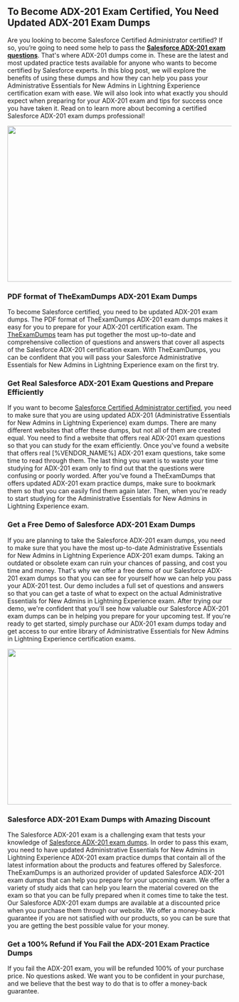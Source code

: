 <h2><strong>To Become ADX-201 Exam Certified, You Need Updated ADX-201 Exam Dumps</strong></h2> <p>Are you looking to become Salesforce Certified Administrator certified? If so, you’re going to need some help to pass the <strong><a href="https://www.theexamdumps.com/salesforce/adx-201-exam-questions">Salesforce ADX-201 exam questions</a></strong>. That's where ADX-201 dumps come in. These are the latest and most updated practice tests available for anyone who wants to become certified by Salesforce experts. In this blog post, we will explore the benefits of using these dumps and how they can help you pass your Administrative Essentials for New Admins in Lightning Experience certification exam with ease. We will also look into what exactly you should expect when preparing for your ADX-201 exam and tips for success once you have taken it. Read on to learn more about becoming a certified Salesforce ADX-201 exam dumps professional!</p> <p><img alt="" src="https://www.certcollections.com/uploads/content/image_1_.jpg" style="height:350px; width:750px" /></p> <h3><strong>PDF format of TheExamDumps ADX-201 Exam Dumps</strong></h3> <p>To become Salesforce certified, you need to be updated ADX-201 exam dumps. The PDF format of TheExamDumps ADX-201 exam dumps makes it easy for you to prepare for your ADX-201 certification exam. The <a href="https://www.theexamdumps.com/">TheExamDumps</a> team has put together the most up-to-date and comprehensive collection of questions and answers that cover all aspects of the Salesforce ADX-201 certification exam. With TheExamDumps, you can be confident that you will pass your Salesforce Administrative Essentials for New Admins in Lightning Experience exam on the first try.</p> <h3><strong>Get Real Salesforce ADX-201 Exam Questions and Prepare Efficiently</strong></h3> <p>If you want to become <a href="https://www.theexamdumps.com/salesforce-certified-administrator-exam-dumps">Salesforce Certified Administrator certified</a>, you need to make sure that you are using updated ADX-201 (Administrative Essentials for New Admins in Lightning Experience) exam dumps. There are many different websites that offer these dumps, but not all of them are created equal. You need to find a website that offers real ADX-201 exam questions so that you can study for the exam efficiently. Once you've found a website that offers real [%VENDOR_NAME%] ADX-201 exam questions, take some time to read through them. The last thing you want is to waste your time studying for ADX-201 exam only to find out that the questions were confusing or poorly worded. After you've found a TheExamDumps that offers updated ADX-201 exam practice dumps, make sure to bookmark them so that you can easily find them again later. Then, when you're ready to start studying for the Administrative Essentials for New Admins in Lightning Experience exam.</p> <h3><strong>Get a Free Demo of Salesforce ADX-201 Exam Dumps</strong></h3> <p>If you are planning to take the Salesforce ADX-201 exam dumps, you need to make sure that you have the most up-to-date Administrative Essentials for New Admins in Lightning Experience ADX-201 exam dumps. Taking an outdated or obsolete exam can ruin your chances of passing, and cost you time and money. That's why we offer a free demo of our Salesforce ADX-201 exam dumps so that you can see for yourself how we can help you pass your ADX-201 test. Our demo includes a full set of questions and answers so that you can get a taste of what to expect on the actual Administrative Essentials for New Admins in Lightning Experience exam. After trying our demo, we're confident that you'll see how valuable our Salesforce ADX-201 exam dumps can be in helping you prepare for your upcoming test. If you're ready to get started, simply purchase our ADX-201 exam dumps today and get access to our entire library of Administrative Essentials for New Admins in Lightning Experience certification exams.</p> <p><img alt="" src="https://www.certcollections.com/uploads/content/image_2.jpg" style="height:350px; width:750px" /></p> <h3><strong>Salesforce ADX-201 Exam Dumps with Amazing Discount</strong></h3> <p>The Salesforce ADX-201 exam is a challenging exam that tests your knowledge of <a href="https://www.theexamdumps.com/salesforce/adx-201-exam-questions">Salesforce ADX-201 exam dumps</a>. In order to pass this exam, you need to have updated Administrative Essentials for New Admins in Lightning Experience ADX-201 exam practice dumps that contain all of the latest information about the products and features offered by Salesforce. TheExamDumps is an authorized provider of updated Salesforce ADX-201 exam dumps that can help you prepare for your upcoming exam. We offer a variety of study aids that can help you learn the material covered on the exam so that you can be fully prepared when it comes time to take the test. Our Salesforce ADX-201 exam dumps are available at a discounted price when you purchase them through our website. We offer a money-back guarantee if you are not satisfied with our products, so you can be sure that you are getting the best possible value for your money.</p> <h3><strong>Get a 100% Refund if You Fail the ADX-201 Exam Practice Dumps</strong></h3> <p>If you fail the ADX-201 exam, you will be refunded 100% of your purchase price. No questions asked. We want you to be confident in your purchase, and we believe that the best way to do that is to offer a money-back guarantee.</p>
